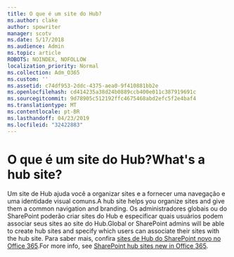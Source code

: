 ```yaml
---
title: O que é um site do Hub?
ms.author: clake
author: spowriter
manager: scotv
ms.date: 5/17/2018
ms.audience: Admin
ms.topic: article
ROBOTS: NOINDEX, NOFOLLOW
localization_priority: Normal
ms.collection: Adm_O365
ms.custom: ''
ms.assetid: c74df953-2ddc-4375-aea0-9f410881bb2e
ms.openlocfilehash: cd414235a38d24b0889ccb400e011c387919691c
ms.sourcegitcommit: 9d78905c512192ffc4675468abd2efc5f2e4baf4
ms.translationtype: MT
ms.contentlocale: pt-BR
ms.lasthandoff: 04/23/2019
ms.locfileid: "32422883"
---
```

# <a name="whats-a-hub-site"></a><span data-ttu-id="13988-102">O que é um site do Hub?</span><span class="sxs-lookup"><span data-stu-id="13988-102">What's a hub site?</span></span>

<span data-ttu-id="13988-103">Um site de Hub ajuda você a organizar sites e a fornecer uma navegação e uma identidade visual comuns.</span><span class="sxs-lookup"><span data-stu-id="13988-103">A hub site helps you organize sites and give them a common navigation and branding.</span></span> <span data-ttu-id="13988-104">Os administradores globais ou do SharePoint poderão criar sites do Hub e especificar quais usuários podem associar seus sites ao site do Hub.</span><span class="sxs-lookup"><span data-stu-id="13988-104">Global or SharePoint admins will be able to create hub sites and specify which users can associate their sites with the hub site.</span></span> <span data-ttu-id="13988-105">Para saber mais, confira [sites de Hub do SharePoint novo no Office 365](https://go.microsoft.com/fwlink/?linkid=869388).</span><span class="sxs-lookup"><span data-stu-id="13988-105">For more info, see [SharePoint hub sites new in Office 365](https://go.microsoft.com/fwlink/?linkid=869388).</span></span>
  

